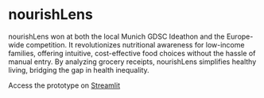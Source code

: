 # nourishLens

nourishLens won at both the local Munich GDSC Ideathon and the Europe-wide competition. It revolutionizes nutritional awareness for low-income families, offering intuitive, cost-effective food choices without the hassle of manual entry. By analyzing grocery receipts, nourishLens simplifies healthy living, bridging the gap in health inequality.

Access the prototype on [Streamlit](https://nourishlens.streamlit.app/)

